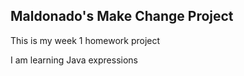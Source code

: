 ## Maldonado's Make Change Project
This is my week 1 homework project

I am learning Java expressions